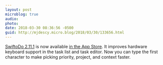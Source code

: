```yaml
---
layout: post
microblog: true
audio: 
photo: 
date: 2018-03-30 08:36:56 -0500
guid: http://mjdescy.micro.blog/2018/03/30/133656.html
---
```

[SwiftoDo 2.11.1](https://swiftodoapp.com) is now available [in the App Store](https://itunes.apple.com/us/app/swiftodo-task-list-for-todo.txt/id1073798440?ls=1&mt=8). It improves hardware keyboard support in the task list and task editor. Now you can type the first character to make picking priority, project, and context faster.
